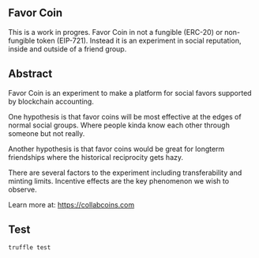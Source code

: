 ## Favor Coin
This is a work in progres. Favor Coin in not a fungible (ERC-20) or non-fungible token (EIP-721). Instead it is an experiment in social reputation, inside and outside of a friend group. 

## Abstract
Favor Coin is an experiment to make a platform for social favors supported by blockchain accounting.

One hypothesis is that favor coins will be most effective at the edges of normal social groups. Where people kinda know each other through someone but not really.

Another hypothesis is that favor coins would be great for longterm friendships where the historical reciprocity gets hazy.

There are several factors to the experiment including transferability and minting limits. Incentive effects are the key phenomenon we wish to observe.

Learn more at: https://collabcoins.com

## Test
```
truffle test
```
